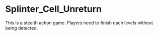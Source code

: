 # Splinter_Cell_Unreturn

This is a stealth action game. Players need to finish each levels without being detected.

